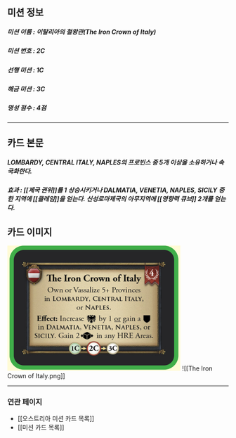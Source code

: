 ## 미션 정보
##### 미션 이름 : 이탈리아의 철왕관(The Iron Crown of Italy)
##### 미션 번호 : 2C
##### 선행 미션 : 1C
##### 해금 미션 : 3C
##### 명성 점수 : 4점
---
## 카드 본문
##### LOMBARDY, CENTRAL ITALY, NAPLES의 프로빈스 중 5개 이상을 소유하거나 속국화한다.

##### *효과*  : [[제국 권위]]를 1 상승시키거나 DALMATIA, VENETIA, NAPLES, SICILY 중 한 지역에 [[클레임]]을 얻는다. 신성로마제국의 아무지역에 [[영향력 큐브]] 2개를 얻는다.
## 카드 이미지
<img src="\Assets\The Iron Crown of Italy.png"/>
![[The Iron Crown of Italy.png]]

--- 

### 연관 페이지
- [[오스트리아 미션 카드 목록]]
- [[미션 카드 목록]]

